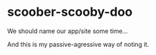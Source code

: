 # scoober-scooby-doo

We should name our app/site some time...

And this is my passive-agressive way of noting it.
